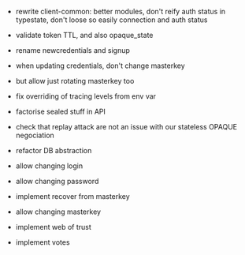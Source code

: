 - rewrite client-common: better modules, don't reify auth status in typestate, don't loose so easily connection and auth status

- validate token TTL, and also opaque_state

- rename newcredentials and signup

- when updating credentials, don't change masterkey
- but allow just rotating masterkey too

- fix overriding of tracing levels from env var

- factorise sealed stuff in API

- check that replay attack are not an issue with our stateless OPAQUE negociation

- refactor DB abstraction

- allow changing login
- allow changing password
- implement recover from masterkey
- allow changing masterkey

- implement web of trust


- implement votes